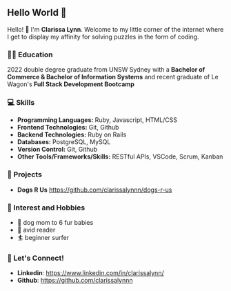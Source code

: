 ## Hello World 👋 

<!--
**clarissalynnn/clarissalynnn** is a ✨ _special_ ✨ repository because its `README.md` (this file) appears on your GitHub profile.


- 🔭 I’m currently working on ...
- 🌱 I’m currently learning ...
- 👯 I’m looking to collaborate on ...
- 🤔 I’m looking for help with ...
- 💬 Ask me about ...
- 📫 How to reach me: ...
- 😄 Pronouns: ...
- ⚡ Fun fact: ...
-->

Hello! 👋 I'm **Clarissa Lynn**. Welcome to my little corner of the internet where I get to display my affinity for solving puzzles in the form of coding.

### 👩‍🎓 Education
2022 double degree graduate from UNSW Sydney with a **Bachelor of Commerce & Bachelor of Information Systems** and recent graduate of Le Wagon's **Full Stack Development Bootcamp**

### 💻 Skills 
- **Programming Languages:** Ruby, Javascript, HTML/CSS
- **Frontend Technologies:** Git, Github
- **Backend Technologies:** Ruby on Rails
- **Databases:** PostgreSQL, MySQL
- **Version Control:** Git, Github
- **Other Tools/Frameworks/Skills:** RESTful APIs, VSCode, Scrum, Kanban

### 📝 Projects 
- **Dogs R Us** https://github.com/clarissalynnn/dogs-r-us

### 🥰 Interest and Hobbies 
- 🐶 dog mom to 6 fur babies
- 📖 avid reader
- 🏄 beginner surfer

### 🤝 Let's Connect! 
- **Linkedin**: https://www.linkedin.com/in/clarissalynn/
- **Github**: https://github.com/clarissalynnn



